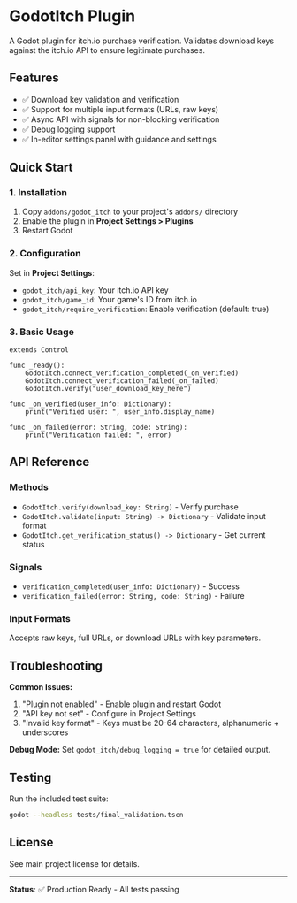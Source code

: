 # GodotItch Plugin

A Godot plugin for itch.io purchase verification. Validates download keys against the itch.io API to ensure legitimate purchases.

## Features

- ✅ Download key validation and verification
- ✅ Support for multiple input formats (URLs, raw keys)
- ✅ Async API with signals for non-blocking verification
- ✅ Debug logging support
- ✅ In-editor settings panel with guidance and settings


## Quick Start

### 1. Installation
1. Copy `addons/godot_itch` to your project's `addons/` directory
2. Enable the plugin in **Project Settings > Plugins**
3. Restart Godot

### 2. Configuration
Set in **Project Settings**:
- `godot_itch/api_key`: Your itch.io API key
- `godot_itch/game_id`: Your game's ID from itch.io
- `godot_itch/require_verification`: Enable verification (default: true)

### 3. Basic Usage
```gdscript
extends Control

func _ready():
    GodotItch.connect_verification_completed(_on_verified)
    GodotItch.connect_verification_failed(_on_failed)
    GodotItch.verify("user_download_key_here")

func _on_verified(user_info: Dictionary):
    print("Verified user: ", user_info.display_name)

func _on_failed(error: String, code: String):
    print("Verification failed: ", error)
```

## API Reference

### Methods
- `GodotItch.verify(download_key: String)` - Verify purchase
- `GodotItch.validate(input: String) -> Dictionary` - Validate input format
- `GodotItch.get_verification_status() -> Dictionary` - Get current status

### Signals
- `verification_completed(user_info: Dictionary)` - Success
- `verification_failed(error: String, code: String)` - Failure

### Input Formats
Accepts raw keys, full URLs, or download URLs with key parameters.

## Troubleshooting

**Common Issues:**
1. "Plugin not enabled" - Enable plugin and restart Godot
2. "API key not set" - Configure in Project Settings
3. "Invalid key format" - Keys must be 20-64 characters, alphanumeric + underscores

**Debug Mode:**
Set `godot_itch/debug_logging = true` for detailed output.

## Testing
Run the included test suite:
```bash
godot --headless tests/final_validation.tscn
```

## License
See main project license for details.

---
**Status**: ✅ Production Ready - All tests passing
